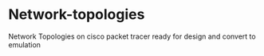 # Network-topologies
Network Topologies on cisco packet tracer ready for design and convert to emulation
